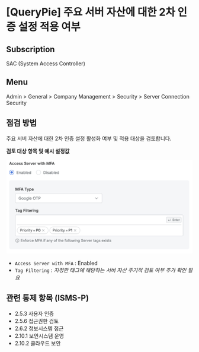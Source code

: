 # [QueryPie] 주요 서버 자산에 대한 2차 인증 설정 적용 여부

## Subscription 
SAC (System Access Controller)

## Menu 
Admin > General > Company Management > Security > Server Connection Security

## 점검 방법 
주요 서버 자산에 대한 2차 인증 설정 활성화 여부 및 적용 대상을 검토합니다. 

**검토 대상 항목 및 예시 설정값**

![Access Servers with MFA](images/sac-server-mfa.png)
- `Access Server with MFA` : Enabled
- `Tag Filtering` : _지정한 태그에 해당하는 서버 자산 주기적 검토 여부 추가 확인 필요_

## 관련 통제 항목 (ISMS-P)
- 2.5.3 사용자 인증
- 2.5.6 접근권한 검토
- 2.6.2 정보시스템 접근
- 2.10.1 보안시스템 운영
- 2.10.2 클라우드 보안